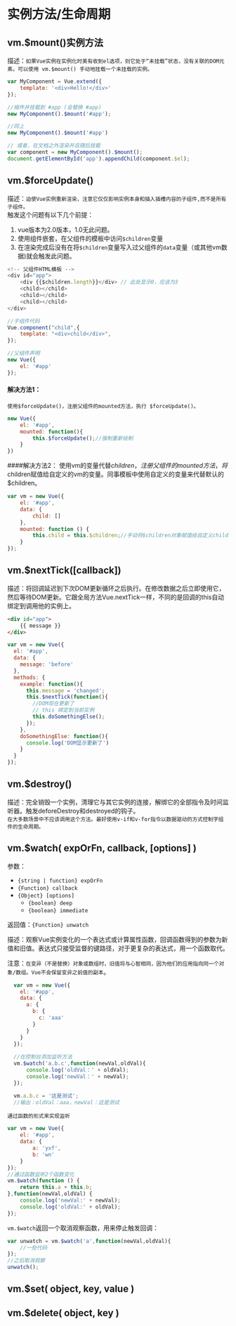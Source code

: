 # 实例方法/生命周期

## vm.$mount()实例方法
描述：`如果Vue实例在实例化时美有收到el选项，则它处于“未挂载”状态，没有关联的DOM元素。可以使用 vm.$mount() 手动地挂载一个未挂载的实例。`

```javascript
var MyComponent = Vue.extend({
	template: '<div>Hello!</div>'
});

//插件并挂载到 #app (会替换 #app)
new MyComponent().$mount('#app');

//同上
new MyComponent().$mount('#app')

// 或者，在文档之外渲染并且随后挂载
var component = new MyComponent().$mount();
document.getElementById('app').appendChild(component.$el);
```

## vm.$forceUpdate()
描述：`迫使Vue实例重新渲染，注意它仅仅影响实例本身和插入插槽内容的子组件,而不是所有子组件。`<br>
触发这个问题有以下几个前提：<br>
1. vue版本为2.0版本，1.0无此问题。<br>
2. 使用组件嵌套，在父组件的模板中访问`$children`变量<br>
3. 在渲染完成后没有在将`$children`变量写入过父组件的`data`变量（或其他vm数据)就会触发此问题。

```javascript
<!-- 父组件HTML模板 -->
<div id="app">
	<div {{$children.length}}</div> // 此处显示0，应该为3 
	<child></child>
	<child></child>
	<child></child>
</div>

//子组件代码
Vue.component("child",{
	template: "<div>child</div>",
});

//父组件声明
new Vue({
	el: '#app'
});
```
#### 解决方法1：
`使用$forceUpdate()，注册父组件的mounted方法，执行 $forceUpdate()。`

```javascript
new Vue({
	el: '#app',
	mounted: function(){
		this.$forceUpdate();//强制重新绘制
	}
})
```
####解决方法2：
使用vm的变量代替$children，注册父组件的mounted方法，将$children赋值给自定义的vm的变量。同事模板中使用自定义的变量来代替默认的$children。

```javascript
var vm = new Vue({
	el: '#app',
	data: {
		child: []
	},
	mounted: function () {
		this.child = this.$children;//手动将$children对象赋值给自定义child变量
	}
});
```

## vm.$nextTick([callback])
描述：将回调延迟到下次DOM更新循环之后执行。在修改数据之后立即使用它，然后等待DOM更新。它跟全局方法Vue.nextTick一样，不同的是回调的this自动绑定到调用他的实例上。
```html
<div id="app">
	{{ message }}
</div>
```
```javascript
var vm = new Vue({
  el: '#app',
  data: {
    message: 'before'
  },
  methods: {
    example: function(){
      this.message = 'changed';
      this.$nextTick(function(){
        //DOM现在更新了
        // this 绑定到当前实例
        this.doSomethingElse();
      });
    },
    doSomethingElse: function(){
      console.log('DOM显示更新了')
    }
  }
});
```

## vm.$destroy()
描述：完全销毁一个实例，清理它与其它实例的连接，解绑它的全部指令及时间监听器。触发deforeDestroy和destroyed的钩子。<br>
`在大多数场景中不应该调用这个方法。最好使用v-if和v-for指令以数据驱动的方式控制字组件的生命周期。`


## vm.$watch( expOrFn, callback, [options] )
参数：
- `{string | function} expOrFn`
- `{Function} callback`
- `{Object} [options]`
  - `{boolean} deep`
  - `{boolean} immediate`

返回值：`{Function} unwatch`

描述：观察Vue实例变化的一个表达式或计算属性函数，回调函数得到的参数为新值和旧值。表达式只接受监督的键路径，对于更复杂的表达式，用一个函数取代。

注意：`在变异（不是替换）对象或数组时，旧值将与心智相同，因为他们的应用指向同一个对象/数组。Vue不会保留变异之前值的副本`。
```javascript
  var vm = new Vue({
    el: '#app',
    data: {
      a: {
        b: {
          c: 'aaa'
        }
      }
    }
  });
  
  //在控制台添加监听方法
  vm.$watch('a.b.c',function(newVal,oldVal){
      console.log('oldVal：' + oldVal);
      console.log('newVal：' + newVal);
  });

  vm.a.b.c = '这是测试';
  //输出：oldVal：aaa，newVal：这是测试
```
`通过函数的形式来实现监听`
```javascript
var vm = new Vue({
	el: '#app',
	data: {
		a: 'yxf',
		b: 'wn'
	}
});
//通过函数监听2个函数变化
vm.$watch(function () {
	return this.a + this.b;
},function(newVal,oldVal) {
	console.log('newVal:' + newVal);
	console.log('oldVal:' + oldVal);
});
```
`vm.$watch`返回一个取消观察函数，用来停止触发回调：
```javascript
var unwatch = vm.$watch('a',function(newVal,oldVal){
	//一些代码
});
//之后取消观察
unwatch();
```








## vm.$set( object, key, value )



## vm.$delete( object, key )
